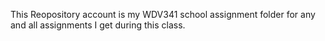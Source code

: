 This Reopository account is my WDV341 school assignment folder for any and all assignments I get during this class.
